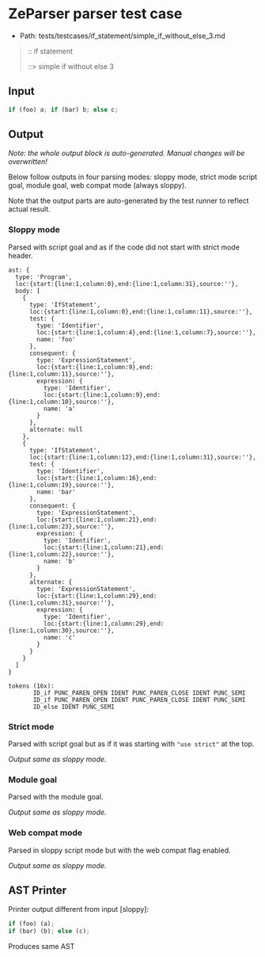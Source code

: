 # ZeParser parser test case

- Path: tests/testcases/if_statement/simple_if_without_else_3.md

> :: if statement
>
> ::> simple if without else 3

## Input

`````js
if (foo) a; if (bar) b; else c;
`````

## Output

_Note: the whole output block is auto-generated. Manual changes will be overwritten!_

Below follow outputs in four parsing modes: sloppy mode, strict mode script goal, module goal, web compat mode (always sloppy).

Note that the output parts are auto-generated by the test runner to reflect actual result.

### Sloppy mode

Parsed with script goal and as if the code did not start with strict mode header.

`````
ast: {
  type: 'Program',
  loc:{start:{line:1,column:0},end:{line:1,column:31},source:''},
  body: [
    {
      type: 'IfStatement',
      loc:{start:{line:1,column:0},end:{line:1,column:11},source:''},
      test: {
        type: 'Identifier',
        loc:{start:{line:1,column:4},end:{line:1,column:7},source:''},
        name: 'foo'
      },
      consequent: {
        type: 'ExpressionStatement',
        loc:{start:{line:1,column:9},end:{line:1,column:11},source:''},
        expression: {
          type: 'Identifier',
          loc:{start:{line:1,column:9},end:{line:1,column:10},source:''},
          name: 'a'
        }
      },
      alternate: null
    },
    {
      type: 'IfStatement',
      loc:{start:{line:1,column:12},end:{line:1,column:31},source:''},
      test: {
        type: 'Identifier',
        loc:{start:{line:1,column:16},end:{line:1,column:19},source:''},
        name: 'bar'
      },
      consequent: {
        type: 'ExpressionStatement',
        loc:{start:{line:1,column:21},end:{line:1,column:23},source:''},
        expression: {
          type: 'Identifier',
          loc:{start:{line:1,column:21},end:{line:1,column:22},source:''},
          name: 'b'
        }
      },
      alternate: {
        type: 'ExpressionStatement',
        loc:{start:{line:1,column:29},end:{line:1,column:31},source:''},
        expression: {
          type: 'Identifier',
          loc:{start:{line:1,column:29},end:{line:1,column:30},source:''},
          name: 'c'
        }
      }
    }
  ]
}

tokens (16x):
       ID_if PUNC_PAREN_OPEN IDENT PUNC_PAREN_CLOSE IDENT PUNC_SEMI
       ID_if PUNC_PAREN_OPEN IDENT PUNC_PAREN_CLOSE IDENT PUNC_SEMI
       ID_else IDENT PUNC_SEMI
`````

### Strict mode

Parsed with script goal but as if it was starting with `"use strict"` at the top.

_Output same as sloppy mode._

### Module goal

Parsed with the module goal.

_Output same as sloppy mode._

### Web compat mode

Parsed in sloppy script mode but with the web compat flag enabled.

_Output same as sloppy mode._

## AST Printer

Printer output different from input [sloppy]:

````js
if (foo) (a);
if (bar) (b); else (c);
````

Produces same AST
